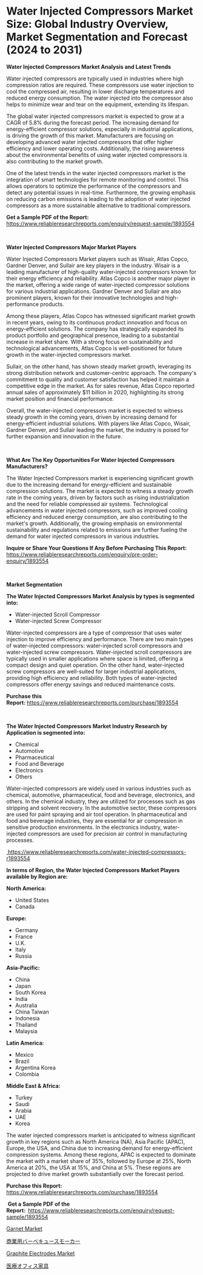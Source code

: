 <p><h1>Water Injected Compressors Market Size: Global Industry Overview, Market Segmentation and Forecast (2024 to 2031)</h1></p><p><strong>Water Injected Compressors Market Analysis and Latest Trends</strong></p>
<p><p>Water injected compressors are typically used in industries where high compression ratios are required. These compressors use water injection to cool the compressed air, resulting in lower discharge temperatures and reduced energy consumption. The water injected into the compressor also helps to minimize wear and tear on the equipment, extending its lifespan.</p><p>The global water injected compressors market is expected to grow at a CAGR of 5.8% during the forecast period. The increasing demand for energy-efficient compressor solutions, especially in industrial applications, is driving the growth of this market. Manufacturers are focusing on developing advanced water injected compressors that offer higher efficiency and lower operating costs. Additionally, the rising awareness about the environmental benefits of using water injected compressors is also contributing to the market growth.</p><p>One of the latest trends in the water injected compressors market is the integration of smart technologies for remote monitoring and control. This allows operators to optimize the performance of the compressors and detect any potential issues in real-time. Furthermore, the growing emphasis on reducing carbon emissions is leading to the adoption of water injected compressors as a more sustainable alternative to traditional compressors.</p></p>
<p><strong>Get a Sample PDF of the Report:&nbsp;</strong> <a href="https://www.reliableresearchreports.com/enquiry/request-sample/1893554">https://www.reliableresearchreports.com/enquiry/request-sample/1893554</a></p>
<p>&nbsp;</p>
<p><strong>Water Injected Compressors Major Market Players</strong></p>
<p><p>Water Injected Compressors Market players such as Wisair, Atlas Copco, Gardner Denver, and Sullair are key players in the industry. Wisair is a leading manufacturer of high-quality water-injected compressors known for their energy efficiency and reliability. Atlas Copco is another major player in the market, offering a wide range of water-injected compressor solutions for various industrial applications. Gardner Denver and Sullair are also prominent players, known for their innovative technologies and high-performance products.</p><p>Among these players, Atlas Copco has witnessed significant market growth in recent years, owing to its continuous product innovation and focus on energy-efficient solutions. The company has strategically expanded its product portfolio and geographical presence, leading to a substantial increase in market share. With a strong focus on sustainability and technological advancements, Atlas Copco is well-positioned for future growth in the water-injected compressors market.</p><p>Sullair, on the other hand, has shown steady market growth, leveraging its strong distribution network and customer-centric approach. The company's commitment to quality and customer satisfaction has helped it maintain a competitive edge in the market. As for sales revenue, Atlas Copco reported annual sales of approximately $11 billion in 2020, highlighting its strong market position and financial performance.</p><p>Overall, the water-injected compressors market is expected to witness steady growth in the coming years, driven by increasing demand for energy-efficient industrial solutions. With players like Atlas Copco, Wisair, Gardner Denver, and Sullair leading the market, the industry is poised for further expansion and innovation in the future.</p></p>
<p>&nbsp;</p>
<p><strong>What Are The Key Opportunities For Water Injected Compressors Manufacturers?</strong></p>
<p><p>The Water Injected Compressors market is experiencing significant growth due to the increasing demand for energy-efficient and sustainable compression solutions. The market is expected to witness a steady growth rate in the coming years, driven by factors such as rising industrialization and the need for reliable compressed air systems. Technological advancements in water injected compressors, such as improved cooling efficiency and reduced energy consumption, are also contributing to the market's growth. Additionally, the growing emphasis on environmental sustainability and regulations related to emissions are further fueling the demand for water injected compressors in various industries.</p></p>
<p><strong>Inquire or Share Your Questions If Any Before Purchasing This Report:</strong> <a href="https://www.reliableresearchreports.com/enquiry/pre-order-enquiry/1893554">https://www.reliableresearchreports.com/enquiry/pre-order-enquiry/1893554</a></p>
<p>&nbsp;</p>
<p><strong>Market Segmentation</strong></p>
<p><strong>The Water Injected Compressors Market Analysis by types is segmented into:</strong></p>
<p><ul><li>Water-injected Scroll Compressor</li><li>Water-injected Screw Compressor</li></ul></p>
<p><p>Water-injected compressors are a type of compressor that uses water injection to improve efficiency and performance. There are two main types of water-injected compressors: water-injected scroll compressors and water-injected screw compressors. Water-injected scroll compressors are typically used in smaller applications where space is limited, offering a compact design and quiet operation. On the other hand, water-injected screw compressors are well-suited for larger industrial applications, providing high efficiency and reliability. Both types of water-injected compressors offer energy savings and reduced maintenance costs.</p></p>
<p><strong>Purchase this Report:&nbsp;</strong><a href="https://www.reliableresearchreports.com/purchase/1893554">https://www.reliableresearchreports.com/purchase/1893554</a></p>
<p>&nbsp;</p>
<p><strong>The Water Injected Compressors Market Industry Research by Application is segmented into:</strong></p>
<p><ul><li>Chemical</li><li>Automotive</li><li>Pharmaceutical</li><li>Food and Beverage</li><li>Electronics</li><li>Others</li></ul></p>
<p><p>Water-injected compressors are widely used in various industries such as chemical, automotive, pharmaceutical, food and beverage, electronics, and others. In the chemical industry, they are utilized for processes such as gas stripping and solvent recovery. In the automotive sector, these compressors are used for paint spraying and air tool operation. In pharmaceutical and food and beverage industries, they are essential for air compression in sensitive production environments. In the electronics industry, water-injected compressors are used for precision air control in manufacturing processes.</p></p>
<p><a href="https://www.reliableresearchreports.com/water-injected-compressors-r1893554">&nbsp;https://www.reliableresearchreports.com/water-injected-compressors-r1893554</a></p>
<p><strong>In terms of Region, the Water Injected Compressors Market Players available by Region are:</strong></p>
<p>
    <p> <strong> North America: </strong>
        <ul>
            <li>United States</li>
            <li>Canada</li>
        </ul>
        </p> 
    <p> <strong> Europe: </strong>
        <ul>
            <li>Germany</li>
            <li>France</li>
            <li>U.K.</li>
            <li>Italy</li>
            <li>Russia</li>
        </ul>
        </p> 
    <p> <strong> Asia-Pacific: </strong>
        <ul>
            <li>China</li>
            <li>Japan</li>
            <li>South Korea</li>
            <li>India</li>
            <li>Australia</li>
            <li>China Taiwan</li>
            <li>Indonesia</li>
            <li>Thailand</li>
            <li>Malaysia</li>
        </ul>
        </p> 
    <p> <strong> Latin America: </strong>
        <ul>
            <li>Mexico</li>
            <li>Brazil</li>
            <li>Argentina Korea</li>
            <li>Colombia</li>
        </ul>
        </p> 
    <p> <strong> Middle East & Africa: </strong>
        <ul>
            <li>Turkey</li>
            <li>Saudi</li>
            <li>Arabia</li>
            <li>UAE</li>
            <li>Korea</li>
        </ul>
    </p>
    </p>
<p><p>The water injected compressors market is anticipated to witness significant growth in key regions such as North America (NA), Asia Pacific (APAC), Europe, the USA, and China due to increasing demand for energy-efficient compression systems. Among these regions, APAC is expected to dominate the market with a market share of 35%, followed by Europe at 25%, North America at 20%, the USA at 15%, and China at 5%. These regions are projected to drive market growth substantially over the forecast period.</p></p>
<p><strong>Purchase this Report: </strong><a href="https://www.reliableresearchreports.com/purchase/1893554">https://www.reliableresearchreports.com/purchase/1893554</a></p>
<p>&nbsp;<strong>Get a Sample PDF of the Report:&nbsp;&nbsp;</strong><a href="https://www.reliableresearchreports.com/enquiry/request-sample/1893554">https://www.reliableresearchreports.com/enquiry/request-sample/1893554</a></p>
<p><strong></strong></p>
<p><p><a href="https://issuu.com/reportprime-2/docs/garnet-market-size-2030.pptx">Garnet Market</a></p><p><a href="https://github.com/KaydenJohns1964/Market-Research-Report-List-1/blob/main/278963344572.md">商業用バーベキュースモーカー</a></p><p><a href="https://issuu.com/reportprime-2/docs/graphite-electrodes-market-size-2030.pptx">Graphite Electrodes Market</a></p><p><a href="https://github.com/decker5351/Market-Research-Report-List-1/blob/main/887015644573.md">医療オフィス家具</a></p></p>